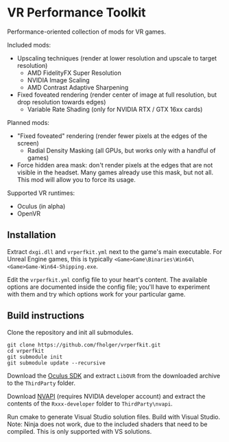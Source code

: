 VR Performance Toolkit
======================

Performance-oriented collection of mods for VR games.

Included mods:

* Upscaling techniques (render at lower resolution and upscale to target resolution)
  * AMD FidelityFX Super Resolution
  * NVIDIA Image Scaling
  * AMD Contrast Adaptive Sharpening
* Fixed foveated rendering (render center of image at full resolution, but drop resolution towards edges)
  * Variable Rate Shading (only for NVIDIA RTX / GTX 16xx cards)

Planned mods:

* "Fixed foveated" rendering (render fewer pixels at the edges of the screen)
  * Radial Density Masking (all GPUs, but works only with a handful of games)
* Force hidden area mask: don't render pixels at the edges that are not visible in the headset.
  Many games already use this mask, but not all. This mod will allow you to force its usage.

Supported VR runtimes:

* Oculus (in alpha)
* OpenVR

## Installation

Extract `dxgi.dll` and `vrperfkit.yml` next to the game's main executable.
For Unreal Engine games, this is typically `<Game>Game\Binaries\Win64\<Game>Game-Win64-Shipping.exe`.

Edit the `vrperfkit.yml` config file to your heart's content. The available options are
documented inside the config file; you'll have to experiment with them and try which options
work for your particular game.

## Build instructions

Clone the repository and init all submodules.

```
git clone https://github.com/fholger/vrperfkit.git
cd vrperfkit
git submodule init
git submodule update --recursive
```

Download the [Oculus SDK](https://developer.oculus.com/downloads/package/oculus-sdk-for-windows)
and extract `LibOVR` from the downloaded archive to the `ThirdParty` folder.

Download [NVAPI](https://developer.nvidia.com/nvapi) (requires NVIDIA developer account) and extract
the contents of the `Rxxx-developer` folder to `ThirdParty\nvapi`.

Run cmake to generate Visual Studio solution files. Build with Visual Studio. Note: Ninja does not work,
due to the included shaders that need to be compiled. This is only supported with VS solutions.
